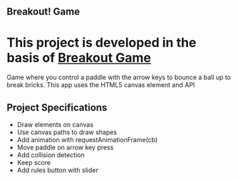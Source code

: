 ## Breakout! Game
# This project is developed in the basis of [Breakout Game](https://github.com/bradtraversy/vanillawebprojects/tree/master/breakout-game)

Game where you control a paddle with the arrow keys to bounce a ball up to break bricks. This app uses the HTML5 canvas element and API

## Project Specifications

- Draw elements on canvas
- Use canvas paths to draw shapes
- Add animation with requestAnimationFrame(cb)
- Move paddle on arrow key press
- Add collision detection
- Keep score
- Add rules button with slider
